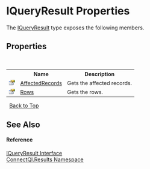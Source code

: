 # IQueryResult Properties
 

The <a href="T_ConnectQl_Results_IQueryResult">IQueryResult</a> type exposes the following members.


## Properties
&nbsp;<table><tr><th></th><th>Name</th><th>Description</th></tr><tr><td>![Public property](media/pubproperty.gif "Public property")</td><td><a href="P_ConnectQl_Results_IQueryResult_AffectedRecords">AffectedRecords</a></td><td>
Gets the affected records.</td></tr><tr><td>![Public property](media/pubproperty.gif "Public property")</td><td><a href="P_ConnectQl_Results_IQueryResult_Rows">Rows</a></td><td>
Gets the rows.</td></tr></table>&nbsp;
<a href="#iqueryresult-properties">Back to Top</a>

## See Also


#### Reference
<a href="T_ConnectQl_Results_IQueryResult">IQueryResult Interface</a><br /><a href="N_ConnectQl_Results">ConnectQl.Results Namespace</a><br />